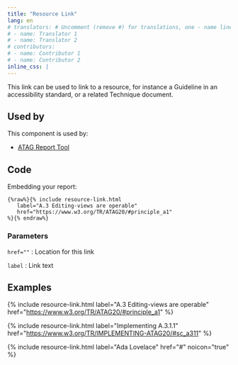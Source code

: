 ```yaml
---
title: "Resource Link"
lang: en
# translators: # Uncomment (remove #) for translations, one - name line per translator.
# - name: Translator 1
# - name: Translator 2
# contributors:
# - name: Contributor 1
# - name: Contributor 2
inline_css: |
---
```


This link can be used to link to a resource, for instance a Guideline in an accessibility standard, or a related Technique document. 

## Used by

This component is used by: 

* [ATAG Report Tool](https://w3.org/WAI/atag/report-tool)

## Code

Embedding your report:

```liquid
{%raw%}{% include resource-link.html
   label="A.3 Editing-views are operable"
   href="https://www.w3.org/TR/ATAG20/#principle_a1"
%}{% endraw%}
```

### Parameters

`href=""`
: Location for this link

`label`
: Link text

## Examples

{% include resource-link.html
   label="A.3 Editing-views are operable"
   href="https://www.w3.org/TR/ATAG20/#principle_a1"
%}

{% include resource-link.html
   label="Implementing A.3.1.1"
   href="https://www.w3.org/TR/IMPLEMENTING-ATAG20/#sc_a311"
%}

{% include resource-link.html
   label="Ada Lovelace"
   href="#"
   noicon="true"
%}
